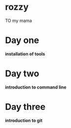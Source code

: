 # rozzy
TO  my mama
# Day one
**installation of tools**
# Day two
**introduction to command line**
# Day three
**introduction to git**
